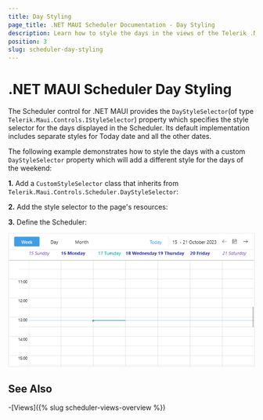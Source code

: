 ```yaml
---
title: Day Styling
page_title: .NET MAUI Scheduler Documentation - Day Styling
description: Learn how to style the days in the views of the Telerik .NET MAUI Scheduler control.
position: 3
slug: scheduler-day-styling
---
```


# .NET MAUI Scheduler Day Styling

The Scheduler control for .NET MAUI provides the `DayStyleSelector`(of type `Telerik.Maui.Controls.IStyleSelector`) property which specifies the style selector for the days displayed in the Scheduler. Its default implementation includes separate styles for Today date and all the other dates.

The following example demonstrates how to style the days with a custom `DayStyleSelector` property which will add a different style for the days of the weekend:

**1.** Add a `CustomStyleSelector` class that inherits from `Telerik.Maui.Controls.Scheduler.DayStyleSelector`:

<snippet id='scheduler-customdaystyleselector'/>

**2.** Add the style selector to the page's resources:

<snippet id='scheduler-customdaystyleselector-xaml'/>

**3.** Define the Scheduler:

<snippet id='scheduler-day-styling'/>

![.NET MAUI Scheduler Day Style Selector](images/scheduler-day-styling.png)

## See Also

-[Views]({% slug scheduler-views-overview %})
